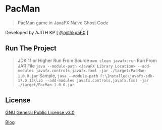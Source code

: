 # PacMan

> PacMan game in JavaFX
> Naive Ghost Code

Developed by AJITH KP [ [@ajithkp560](https://fb.com/ajithkp560) ]

## Run The Project
> JDK 11 or Higher
> Run From Source
``
mvn clean javafx:run
``
> Run From JAR File
``
java --module-path <JavaFX Library Location> --add-modules javafx.controls,javafx.fxml -jar ./target/PacMan-1.0.0.jar
``
Sample,
``
java --module-path F:\Installed\javafx-sdk-17.0.13\lib --add-modules javafx.controls,javafx.fxml -jar ./target/PacMan-1.0.0.jar
``
## License
[GNU General Public License v3.0](https://choosealicense.com/licenses/gpl-3.0/)

[Blog](http://www.terminalcoders.blogspot.com)
